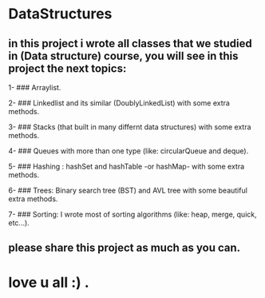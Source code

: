 # DataStructures
## in this project i wrote all classes that we studied in (Data structure) course, you will see in this project the next topics:

1- ### Arraylist.

2- ### Linkedlist
and its similar (DoublyLinkedList) with some extra methods.

3- ### Stacks
(that built in many differnt data structures) with some extra methods.

4- ### Queues
with more than one type (like: circularQueue and deque).

5- ### Hashing
: hashSet and hashTable -or hashMap- with some extra methods.

6- ### Trees: 
Binary search tree (BST) and AVL tree with some beautiful extra methods.

7- ### Sorting: 
I wrote most of sorting algorithms (like: heap, merge, quick, etc...).

## please share this project as much as you can.

# love u all :) .
